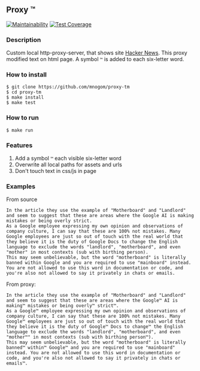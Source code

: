 ## Proxy ™

[![Maintainability](https://api.codeclimate.com/v1/badges/8d9db50cbbd5d9d039df/maintainability)](https://codeclimate.com/github/mnogom/proxy-tm/maintainability)
[![Test Coverage](https://api.codeclimate.com/v1/badges/8d9db50cbbd5d9d039df/test_coverage)](https://codeclimate.com/github/mnogom/proxy-tm/test_coverage)

### Description
Custom local http-proxy-server, that shows site [Hacker News](https://news.ycombinator.com/). This proxy modified text 
on html page. A symbol `™` is added to each six-letter word.

### How to install
```shell
$ git clone https://github.com/mnogom/proxy-tm
$ cd proxy-tm
$ make install
$ make test
```

### How to run
```console
$ make run
```

### Features
1. Add a symbol `™` each visible six-letter word
2. Overwrite all local paths for assets and urls
3. Don't touch text in css/js in page

### Examples
From source
```text
In the article they use the example of "Motherboard" and "Landlord" and seem to suggest that these are areas where the Google AI is making mistakes or being overly strict.
As a Google employee expressing my own opinion and observations of company culture, I can say that these are 100% not mistakes. Many Google employees are just so out of touch with the real world that they believe it is the duty of Google Docs to change the English language to exclude the words "landlord", "motherboard", and even "mother" in most contexts (sub with birthing person).
This may seem unbelievable, but the word "motherboard" is literally banned within Google and you are required to use "mainboard" instead. You are not allowed to use this word in documentation or code, and you're also not allowed to say it privately in chats or emails.
```
From proxy:
```text
In the article they use the example of "Motherboard" and "Landlord" and seem to suggest that these are areas where the Google™ AI is making™ mistakes or being overly™ strict™.
As a Google™ employee expressing my own opinion and observations of company culture, I can say that these are 100% not mistakes. Many Google™ employees are just so out of touch with the real world that they believe it is the duty of Google™ Docs to change™ the English language to exclude the words "landlord", "motherboard", and even "mother™" in most contexts (sub with birthing person™).
This may seem unbelievable, but the word "motherboard" is literally banned™ within™ Google™ and you are required to use "mainboard" instead. You are not allowed to use this word in documentation or code, and you're also not allowed to say it privately in chats or emails™.
```
